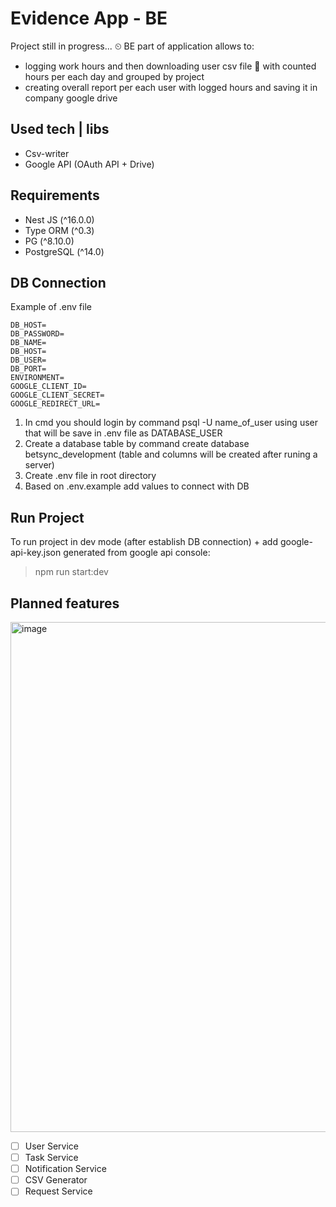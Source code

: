# Evidence App - BE

Project still in progress... ⏲
BE part of application allows to:

* logging work hours and then downloading user csv file 📁 with counted hours per each day and grouped by project
* creating overall report per each user with logged hours and saving it in company google drive

## Used tech | libs
* Csv-writer
* Google API (OAuth API + Drive)

## Requirements
 
* Nest JS (^16.0.0)
* Type ORM (^0.3)
* PG (^8.10.0)
* PostgreSQL (^14.0)

## DB Connection

Example of .env file

```
DB_HOST=
DB_PASSWORD=
DB_NAME=
DB_HOST=
DB_USER=
DB_PORT=
ENVIRONMENT=
GOOGLE_CLIENT_ID=
GOOGLE_CLIENT_SECRET=
GOOGLE_REDIRECT_URL=
```

1. In cmd you should login by command psql -U name_of_user using user that will be save in .env file as DATABASE_USER
2. Create a database table by command create database betsync_development (table and columns will be created after runing a server)
3. Create .env file in root directory
4. Based on .env.example add values to connect with DB

## Run Project

To run project in dev mode (after establish DB connection) + add google-api-key.json generated from google api console: 

> npm run start:dev

## Planned features
<img width="816" alt="image" src="https://github.com/Kinga-Jaworska/Evidence_BE/assets/67658221/f3a6b453-8be8-4dd7-a890-7a425177f694">

- [ ] User Service
- [ ] Task Service
- [ ] Notification Service
- [ ] CSV Generator
- [ ] Request Service

